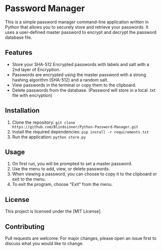 
# Password Manager

This is a simple password manager command-line application written in Python that allows you to securely store and retrieve your passwords. It uses a user-defined master password to encrypt and decrypt the password database file.

## Features

-   Store your SHA-512 Encrypted passwords with labels and salt with a 2nd layer of Encryption.
-   Passwords are encrypted using the master password with a strong hashing algorithm (SHA-512) and a random salt.
-   View passwords in the terminal or copy them to the clipboard.
-   Delete passwords from the database. (Password will store in a local .txt file with encryption)

## Installation

1.  Clone the repository: `git clone https://github.com/Blindsinner/Python-Password-Manager.git`
2.  Install the required dependencies: `pip install -r requirements.txt`
3.  Run the application: `python store.py`

## Usage

1.  On first run, you will be prompted to set a master password.
2.  Use the menu to add, view, or delete passwords.
3.  When viewing a password, you can choose to copy it to the clipboard or exit to the menu.
4.  To exit the program, choose "Exit" from the menu.

## License

This project is licensed under the [MIT License].

## Contributing

Pull requests are welcome. For major changes, please open an issue first to discuss what you would like to change.


